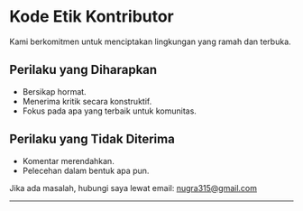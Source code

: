 # Kode Etik Kontributor

Kami berkomitmen untuk menciptakan lingkungan yang ramah dan terbuka.

## Perilaku yang Diharapkan

- Bersikap hormat.
- Menerima kritik secara konstruktif.
- Fokus pada apa yang terbaik untuk komunitas.

## Perilaku yang Tidak Diterima

- Komentar merendahkan.
- Pelecehan dalam bentuk apa pun.

Jika ada masalah, hubungi saya lewat email: nugra315@gmail.com

---
